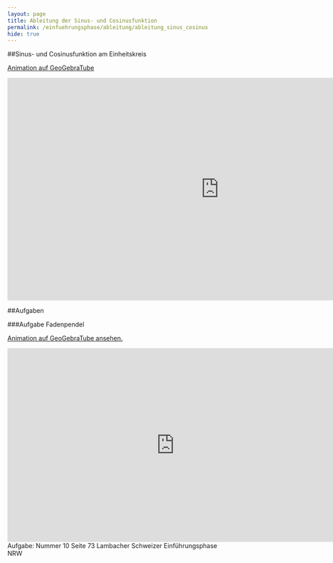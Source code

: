 ```yaml
---
layout: page
title: Ableitung der Sinus- und Cosinusfunktion
permalink: /einfuehrungsphase/ableitung/ableitung_sinus_cosinus
hide: true
---
```


##Sinus- und Cosinusfunktion am Einheitskreis

[Animation auf GeoGebraTube](https://tube.geogebra.org/student/m894183)
<iframe scrolling="no" src="https://tube.geogebra.org/material/iframe/id/894183/width/950/height/500/border/888888/rc/false/ai/false/sdz/false/smb/false/stb/false/stbh/true/ld/false/sri/true/at/auto" width="950px" height="500px" style="border:0px;"> </iframe>

##Aufgaben

###Aufgabe Fadenpendel

[Animation auf GeoGebraTube ansehen.](https://tube.geogebra.org/material/show/id/893081)
<iframe scrolling="no" src="https://tube.geogebra.org/material/iframe/id/893081/width/1315/height/676/border/888888/rc/true/ai/false/sdz/true/smb/false/stb/false/stbh/true/ld/false/sri/true/at/auto" width="750px" height="435px" style="border:0px;"> </iframe>
Aufgabe: Nummer 10 Seite 73 Lambacher Schweizer Einführungsphase NRW
